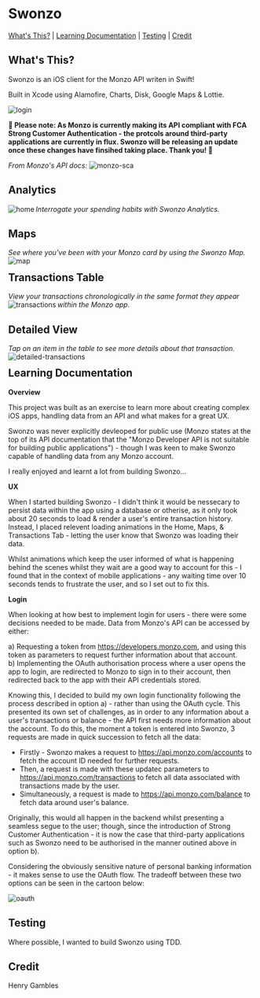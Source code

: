 # Swonzo

[What's This?](#whats-this) | [Learning Documentation](#learning-documentation) | [Testing](#Testing)  | [Credit](#Credit) 

## What's This?

Swonzo is an iOS client for the Monzo API writen in Swift!

Built in Xcode using Alamofire, Charts, Disk, Google Maps & Lottie.

<img src="../master/Swonzo/Mockups/login.png" alt="login"/>

**🚧 Please note: As Monzo is currently making its API compliant with FCA Strong Customer Authentication - the protcols around third-party applications are currently in flux. Swonzo will be releasing an update once these changes have finsihed taking place. Thank you! 🚧**

*From Monzo's API docs:*
<img src="../master/Swonzo/Mockups/SCA.png" alt="monzo-sca"/>

## Analytics
*Interrogate your spending habits with Swonzo Analytics.*
<img align="left" src="../readme-refactor/Swonzo/Mockups/home-data.png" alt="home">

## Maps 
*See where you've been with your Monzo card by using the Swonzo Map.*
<img align="left" src="../master/Swonzo/Mockups/map.png" alt="map">

## Transactions Table
*View your transactions chronologically in the same format they appear within the Monzo app.*
<img align="left" src="../master/Swonzo/Mockups/transactions.png" alt="transactions">

## Detailed View
*Tap on an item in the table to see more details about that transaction.*
<img align="left" src="../master/Swonzo/Mockups/detailedTransactions.png" alt="detailed-transactions">

## Learning Documentation

**Overview**

This project was built as an exercise to learn more about creating complex iOS apps, handling data from an API and what makes for a great UX.

Swonzo was never explicitly devleoped for public use (Monzo states at the top of its API documentation that the "Monzo Developer API is not suitable for building public applications") - though I was keen to make Swonzo capable of handling data from any Monzo account.

I really enjoyed and learnt a lot from building Swonzo...

**UX**

When I started building Swonzo - I didn't think it would be nessecary to persist data within the app using a database or otherise, as it only took about 20 seconds to load & render a user's entire transaction history. Instead, I placed relevent loading animations in the Home, Maps, & Transactions Tab - letting the user know that Swonzo was loading their data.

Whilst animations which keep the user informed of what is happening behind the scenes whilst they wait are a good way to account for this - I found that in the context of mobile applications - any waiting time over 10 seconds tends to frustrate the user, and so I set out to fix this.

**Login**

When looking at how best to implement login for users - there were some decisions needed to be made. Data from Monzo's API can be accessed by either:

a) Requesting a token from https://developers.monzo.com, and using this token as parameters to request further information about that account.<br>
b) Implementing the OAuth authorisation process where a user opens the app to login, are redirected to Monzo to sign in to their account, then redirected back to the app with their API credentials stored. 

Knowing this, I decided to build my own login functionality following the process described in option a) - rather than using the OAuth cycle. This presented its own set of challenges, as in order to any information about a user's transactions or balance - the API first needs more information about the account. To do this, the moment a token is entered into Swonzo, 3 requests are made in quick succession to fetch all the data:

- Firstly - Swonzo makes a request to https://api.monzo.com/accounts to fetch the account ID needed for further requests.
- Then, a request is made with these updatec parameters to https://api.monzo.com/transactions to fetch all data associated with transactions made by the user.
- Simultaneously, a request is made to https://api.monzo.com/balance to fetch data around user's balance.

Originally, this would all happen in the backend whilst presenting a seamless segue to the user; though, since the introduction of Strong Customer Authentication - it is now the case that third-party applications such as Swonzo need to be authorised in the manner outined above in option b).

Considering the obviously sensitive nature of personal banking information - it makes sense to use the OAuth flow. The tradeoff between these two options can be seen in the cartoon below:

<img align="center" src="../readme-refactor/Swonzo/Mockups/oauth-tradeoff.png" alt="oauth">

## Testing

Where possible, I wanted to build Swonzo using TDD.

## Credit

Henry Gambles